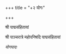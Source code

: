 +++
title = "+२ योगः"

+++
 

श्री पाद्मसंहितायां

श्री पाञ्चरात्रे महोपनिषदि पाद्मसंहितायां

*योगपादः*
